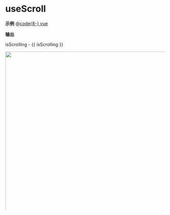 # useScroll

**示例**
@[code{8-} vue](./README.md)

**输出**

isScrolling - {{ isScrolling }}
<div class="use-scroll-demo" ref="refEl">
    <img class="content" src="https://img1.baidu.com/it/u=3637348320,3827732358&fm=253&app=138&f=JPEG?w=667&h=500"/>
</div>

<script setup>
import { ref } from 'vue-demi'
import { useScroll } from '@package/use-scroll'

const refEl = ref(null)

let { isScrolling } = useScroll(refEl, {
  onScroll: () => {
    console.log('scroll event')
  }
})
</script>

<style lang="scss" scoped>
.use-scroll-demo {
  height: 500px;
  overflow: auto;
}

.content {
  max-width: 100%;
  height: 1000px;
}

</style>
